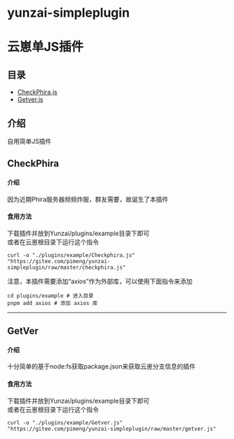 # yunzai-simpleplugin
# 云崽单JS插件

## 目录
 - [CheckPhira.js](https://gitee.com/pimeng/yunzai-simpleplugin#CheckPhira)
 - [Getver.js](https://gitee.com/pimeng/yunzai-simpleplugin#GetVer)

## 介绍
自用简单JS插件

## CheckPhira
#### 介绍
因为近期Phira服务器频频炸服，群友需要，故诞生了本插件

#### 食用方法
下载插件并放到Yunzai/plugins/example目录下即可<br>
或者在云崽根目录下运行这个指令   
``` 
curl -o "./plugins/example/Checkphira.js" "https://gitee.com/pimeng/yunzai-simpleplugin/raw/master/checkphira.js"
```
注意，本插件需要添加“axios”作为外部库，可以使用下面指令来添加
```
cd plugins/example # 进入目录
pnpm add axios # 添加 axios 库
```

***

## GetVer
#### 介绍
十分简单的基于node:fs获取package.json来获取云崽分支信息的插件

#### 食用方法
下载插件并放到Yunzai/plugins/example目录下即可<br>
或者在云崽根目录下运行这个指令   
``` 
curl -o "./plugins/example/Getver.js" "https://gitee.com/pimeng/yunzai-simpleplugin/raw/master/getver.js"
```
